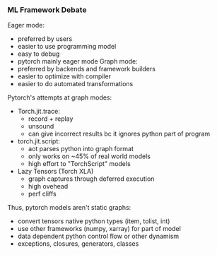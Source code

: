 
### ML Framework Debate
Eager mode: 
- preferred by users
- easier to use programming model
- easy to debug
- pytorch mainly eager mode
Graph mode: 
- preferred by backends and framework builders
- easier to optimize with compiler
- easier to do automated transformations

Pytorch's attempts at graph modes: 
- Torch.jit.trace: 
	- record + replay
	- unsound
	- can give incorrect results bc it ignores python part of program
- torch.jit.script: 
	- aot parses python into graph format
	- only works on ~45% of real world models
	- high effort to "TorchScript" models
- Lazy Tensors (Torch XLA)
	- graph captures through deferred execution 
	- high ovehead
	- perf cliffs

Thus, pytorch models aren't static graphs: 
- convert tensors native python types (item, tolist, int)
- use other frameworks (numpy, xarray) for part of model
- data dependent python control flow or other dynamism
- exceptions, closures, generators, classes

